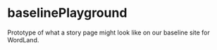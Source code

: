 # baselinePlayground
Prototype of what a story page might look like on our baseline site for WordLand. 
